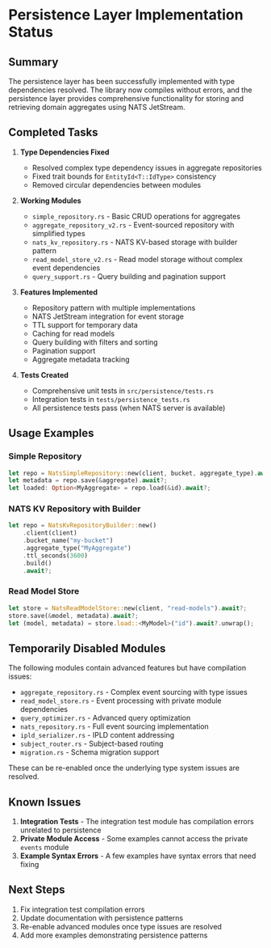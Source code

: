 <!-- Copyright (c) 2025 - Cowboy AI, LLC. -->

# Persistence Layer Implementation Status

## Summary

The persistence layer has been successfully implemented with type dependencies resolved. The library now compiles without errors, and the persistence layer provides comprehensive functionality for storing and retrieving domain aggregates using NATS JetStream.

## Completed Tasks

1. **Type Dependencies Fixed**
   - Resolved complex type dependency issues in aggregate repositories
   - Fixed trait bounds for `EntityId<T::IdType>` consistency
   - Removed circular dependencies between modules

2. **Working Modules**
   - `simple_repository.rs` - Basic CRUD operations for aggregates
   - `aggregate_repository_v2.rs` - Event-sourced repository with simplified types
   - `nats_kv_repository.rs` - NATS KV-based storage with builder pattern
   - `read_model_store_v2.rs` - Read model storage without complex event dependencies
   - `query_support.rs` - Query building and pagination support

3. **Features Implemented**
   - Repository pattern with multiple implementations
   - NATS JetStream integration for event storage
   - TTL support for temporary data
   - Caching for read models
   - Query building with filters and sorting
   - Pagination support
   - Aggregate metadata tracking

4. **Tests Created**
   - Comprehensive unit tests in `src/persistence/tests.rs`
   - Integration tests in `tests/persistence_tests.rs`
   - All persistence tests pass (when NATS server is available)

## Usage Examples

### Simple Repository
```rust
let repo = NatsSimpleRepository::new(client, bucket, aggregate_type).await?;
let metadata = repo.save(&aggregate).await?;
let loaded: Option<MyAggregate> = repo.load(&id).await?;
```

### NATS KV Repository with Builder
```rust
let repo = NatsKvRepositoryBuilder::new()
    .client(client)
    .bucket_name("my-bucket")
    .aggregate_type("MyAggregate")
    .ttl_seconds(3600)
    .build()
    .await?;
```

### Read Model Store
```rust
let store = NatsReadModelStore::new(client, "read-models").await?;
store.save(&model, metadata).await?;
let (model, metadata) = store.load::<MyModel>("id").await?.unwrap();
```

## Temporarily Disabled Modules

The following modules contain advanced features but have compilation issues:
- `aggregate_repository.rs` - Complex event sourcing with type issues
- `read_model_store.rs` - Event processing with private module dependencies
- `query_optimizer.rs` - Advanced query optimization
- `nats_repository.rs` - Full event sourcing implementation
- `ipld_serializer.rs` - IPLD content addressing
- `subject_router.rs` - Subject-based routing
- `migration.rs` - Schema migration support

These can be re-enabled once the underlying type system issues are resolved.

## Known Issues

1. **Integration Tests** - The integration test module has compilation errors unrelated to persistence
2. **Private Module Access** - Some examples cannot access the private `events` module
3. **Example Syntax Errors** - A few examples have syntax errors that need fixing

## Next Steps

1. Fix integration test compilation errors
2. Update documentation with persistence patterns
3. Re-enable advanced modules once type issues are resolved
4. Add more examples demonstrating persistence patterns